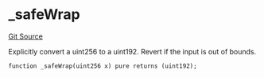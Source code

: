 # _safeWrap
[Git Source](https://github.com/larrythecucumber321/protocol/blob/aabf2c9d4120808940fb3be9193cb66ea71ac351/contracts/libraries/Fixed.sol)

Explicitly convert a uint256 to a uint192. Revert if the input is out of bounds.


```solidity
function _safeWrap(uint256 x) pure returns (uint192);
```

